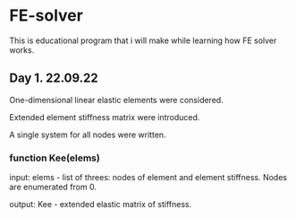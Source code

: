 # FE-solver
This is educational program that i will make while learning how FE solver works.

## Day 1. 22.09.22
One-dimensional linear elastic elements were considered.

Extended element stiffness matrix were introduced.

A single system for all nodes were written.

### function Kee(elems)
input: elems - list of threes: nodes of element and element stiffness.
Nodes are enumerated from 0.

output: Kee - extended elastic matrix of stiffness.
